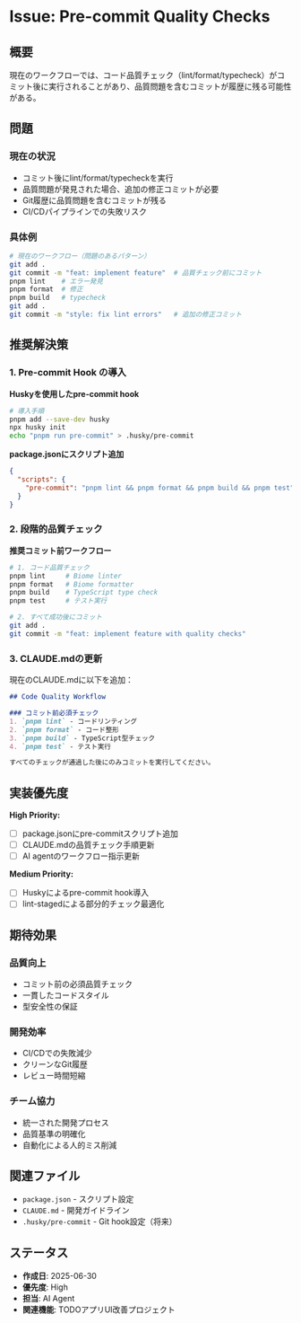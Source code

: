 # Issue: Pre-commit Quality Checks

## 概要

現在のワークフローでは、コード品質チェック（lint/format/typecheck）がコミット後に実行されることがあり、品質問題を含むコミットが履歴に残る可能性がある。

## 問題

### 現在の状況
- コミット後にlint/format/typecheckを実行
- 品質問題が発見された場合、追加の修正コミットが必要
- Git履歴に品質問題を含むコミットが残る
- CI/CDパイプラインでの失敗リスク

### 具体例
```bash
# 現在のワークフロー（問題のあるパターン）
git add .
git commit -m "feat: implement feature"  # 品質チェック前にコミット
pnpm lint    # エラー発見
pnpm format  # 修正
pnpm build   # typecheck
git add .
git commit -m "style: fix lint errors"   # 追加の修正コミット
```

## 推奨解決策

### 1. Pre-commit Hook の導入

**Huskyを使用したpre-commit hook**

```bash
# 導入手順
pnpm add --save-dev husky
npx husky init
echo "pnpm run pre-commit" > .husky/pre-commit
```

**package.jsonにスクリプト追加**
```json
{
  "scripts": {
    "pre-commit": "pnpm lint && pnpm format && pnpm build && pnpm test"
  }
}
```

### 2. 段階的品質チェック

**推奨コミット前ワークフロー**
```bash
# 1. コード品質チェック
pnpm lint     # Biome linter
pnpm format   # Biome formatter  
pnpm build    # TypeScript type check
pnpm test     # テスト実行

# 2. すべて成功後にコミット
git add .
git commit -m "feat: implement feature with quality checks"
```

### 3. CLAUDE.mdの更新

現在のCLAUDE.mdに以下を追加：

```markdown
## Code Quality Workflow

### コミット前必須チェック
1. `pnpm lint` - コードリンティング
2. `pnpm format` - コード整形
3. `pnpm build` - TypeScript型チェック
4. `pnpm test` - テスト実行

すべてのチェックが通過した後にのみコミットを実行してください。
```

## 実装優先度

**High Priority:**
- [ ] package.jsonにpre-commitスクリプト追加
- [ ] CLAUDE.mdの品質チェック手順更新
- [ ] AI agentのワークフロー指示更新

**Medium Priority:**
- [ ] Huskyによるpre-commit hook導入
- [ ] lint-stagedによる部分的チェック最適化

## 期待効果

### 品質向上
- コミット前の必須品質チェック
- 一貫したコードスタイル
- 型安全性の保証

### 開発効率
- CI/CDでの失敗減少
- クリーンなGit履歴
- レビュー時間短縮

### チーム協力
- 統一された開発プロセス
- 品質基準の明確化
- 自動化による人的ミス削減

## 関連ファイル

- `package.json` - スクリプト設定
- `CLAUDE.md` - 開発ガイドライン
- `.husky/pre-commit` - Git hook設定（将来）

## ステータス

- **作成日**: 2025-06-30
- **優先度**: High
- **担当**: AI Agent
- **関連機能**: TODOアプリUI改善プロジェクト